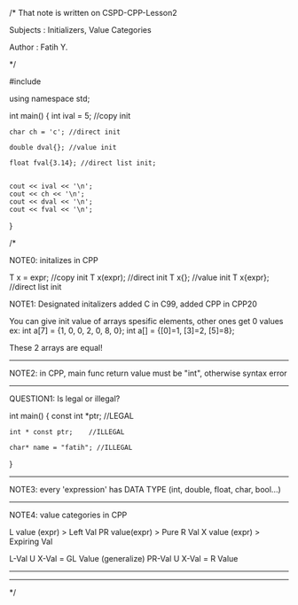 /*
That note is written on CSPD-CPP-Lesson2

Subjects : Initializers, Value Categories

Author  : Fatih Y.

*/

#include <iostream>

using namespace std;

int main()
{
    int ival = 5; //copy init

    char ch = 'c'; //direct init

    double dval{}; //value init

    float fval{3.14}; //direct list init;


    cout << ival << '\n';
    cout << ch << '\n';
    cout << dval << '\n';
    cout << fval << '\n';

}


/*

NOTE0: initalizes in CPP

T x = expr;   //copy init
T x(expr);    //direct init
T x{};        //value init
T x{expr};    //direct list init


NOTE1: Designated initalizers added C in C99, added CPP in CPP20

You can give init value of arrays spesific elements, other ones get 0 values 
ex: int a[7] = {1, 0, 0, 2, 0, 8, 0};
    int a[] = {[0]=1, [3]=2, [5]=8};

These 2 arrays are equal!

-----------------------------------------------------------------------------

NOTE2: in CPP, main func return value must be "int", otherwise syntax error

-----------------------------------------------------------------------------

QUESTION1: Is legal or illegal? 

int main()
{
    const int *ptr;     //LEGAL

    int * const ptr;    //ILLEGAL

    char* name = "fatih"; //ILLEGAL
}

-----------------------------------------------------------------------------

NOTE3: every 'expression' has DATA TYPE (int, double, float, char, bool...)

-----------------------------------------------------------------------------

NOTE4: value categories in CPP

L value (expr) > Left Val
PR value(expr) > Pure R Val
X value (expr) > Expiring Val


L-Val  U X-Val = GL Value (generalize)
PR-Val U X-Val = R  Value 

-----------------------------------------------------------------------------
-----------------------------------------------------------------------------
*/


